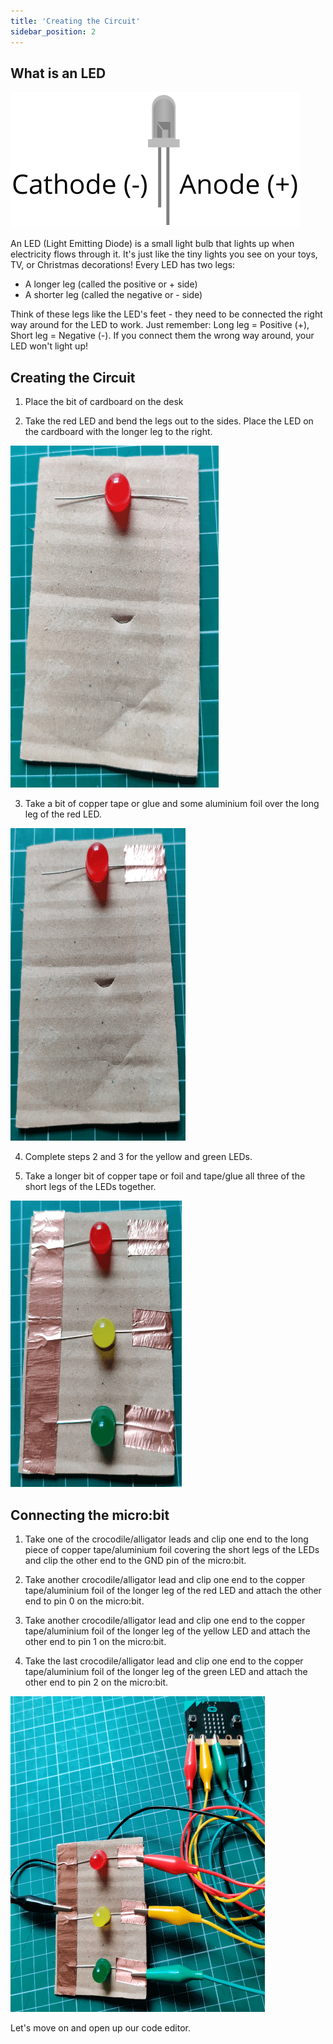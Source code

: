 ```yaml
---
title: 'Creating the Circuit'
sidebar_position: 2
---
```


## What is an LED

![LED Diagram](./img/LEDDiagram.png)

An LED (Light Emitting Diode) is a small light bulb that lights up when electricity flows through it. It's just like the tiny lights you see on your toys, TV, or Christmas decorations!
Every LED has two legs:

- A longer leg (called the positive or + side)
- A shorter leg (called the negative or - side)

Think of these legs like the LED's feet - they need to be connected the right way around for the LED to work. Just remember: Long leg = Positive (+), Short leg = Negative (-). If you connect them the wrong way around, your LED won't light up!

## Creating the Circuit

1. Place the bit of cardboard on the desk
   
2. Take the red LED and bend the legs out to the sides. Place the LED on the cardboard with the longer leg to the right.

![Red LED placed on the carboard](./img/TLCircuit01.png)

3. Take a bit of copper tape or glue and some aluminium foil over the long leg of the red LED.

![Taping the longer leg of the red LED](./img/TLCircuit02.png)

4. Complete steps 2 and 3 for the yellow and green LEDs.
   
5. Take a longer bit of copper tape or foil and tape/glue all three of the short legs of the LEDs together.

![Completed Circuit](./img/TLCircuit03.png)

## Connecting the micro:bit

1. Take one of the crocodile/alligator leads and clip one end to the long piece of copper tape/aluminium foil covering the short legs of the LEDs and clip the other end to the GND pin of the micro:bit.
   
2. Take another crocodile/alligator lead and clip one end to the copper tape/aluminium foil of the longer leg of the red LED and attach the other end to pin 0 on the micro:bit.
   
3. Take another crocodile/alligator lead and clip one end to the copper tape/aluminium foil of the longer leg of the yellow LED and attach the other end to pin 1 on the micro:bit.
   
4. Take the last crocodile/alligator lead and clip one end to the copper tape/aluminium foil of the longer leg of the green LED and attach the other end to pin 2 on the micro:bit.

![Wired to the micro:bit](./img/TLCircuit04.png)

Let's move on and open up our code editor.